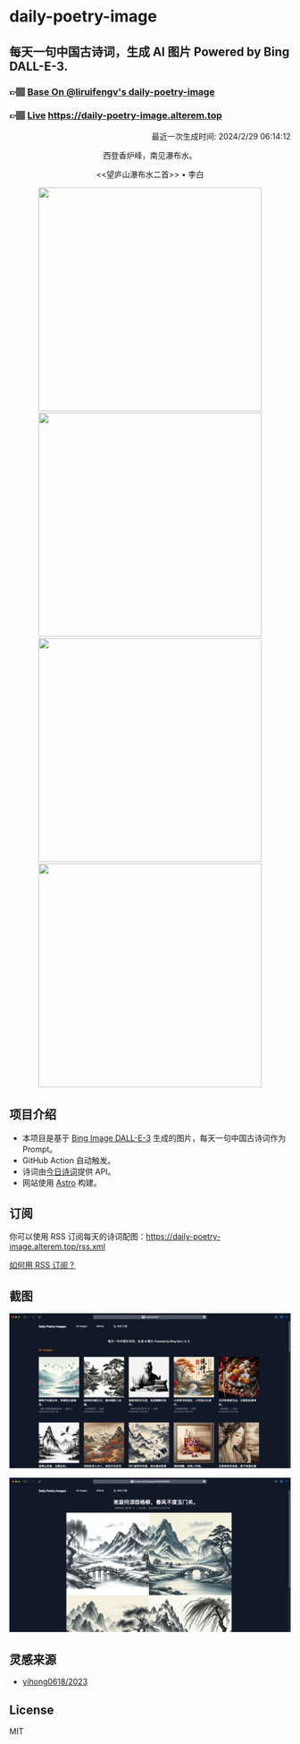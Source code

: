 
# daily-poetry-image

## 每天一句中国古诗词，生成 AI 图片 Powered by Bing DALL-E-3.

### 👉🏽 [Base On @liruifengv's daily-poetry-image](https://github.com/liruifengv/daily-poetry-image)

### 👉🏽 [Live](https://daily-poetry-image.alterem.top/) https://daily-poetry-image.alterem.top

<p align="right">
  最近一次生成时间: 2024/2/29 06:14:12
</p>
<p align="center">
西登香炉峰，南见瀑布水。
</p>
<p align="center">
<<望庐山瀑布水二首>> • 李白
</p>
<p align="center">
<img src="https://tse2.mm.bing.net/th/id/OIG4.V_G34MO4QfzuzwPYKFGo" height="400" width="400" />
<img src="https://tse2.mm.bing.net/th/id/OIG4.cwS06JwF843.ev2KUa3V" height="400" width="400" />
<img src="https://tse1.mm.bing.net/th/id/OIG4.GQ9Pp.3qK3zkpZ8F3gCv" height="400" width="400" />
<img src="https://tse1.mm.bing.net/th/id/OIG4.fpvl_nYbYGrBAdPXzhLt" height="400" width="400" />
</p>

## 项目介绍

-   本项目是基于 [Bing Image DALL-E-3](https://www.bing.com/images/create) 生成的图片，每天一句中国古诗词作为 Prompt。
-   GitHub Action 自动触发。
-   诗词由[今日诗词](https://www.jinrishici.com/)提供 API。
-   网站使用 [Astro](https://astro.build) 构建。

## 订阅

你可以使用 RSS 订阅每天的诗词配图：https://daily-poetry-image.alterem.top/rss.xml

[如何用 RSS 订阅？](https://zhuanlan.zhihu.com/p/55026716)

## 截图

![图片列表](./screenshots/Snipaste_2023-12-28_21-00-26.png)

![图片详情](./screenshots/Snipaste_2023-12-28_21-00-53.png)

## 灵感来源

-   [yihong0618/2023](https://github.com/yihong0618/2023)

## License

MIT
